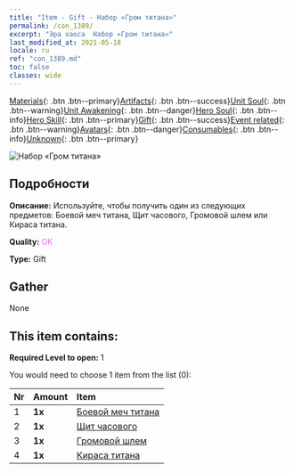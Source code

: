 ```yaml
---
title: "Item - Gift - Набор «Гром титана»"
permalink: /con_1389/
excerpt: "Эра хаоса  Набор «Гром титана»"
last_modified_at: 2021-05-18
locale: ru
ref: "con_1389.md"
toc: false
classes: wide
---
```

 [Materials](/ItemsRU/){: .btn .btn--primary}[Artifacts](/ItemsRU/Artifacts/){: .btn .btn--success}[Unit Soul](/ItemsRU/UnitSoul/){: .btn .btn--warning}[Unit Awakening](/ItemsRU/UnitAwakening/){: .btn .btn--danger}[Hero Soul](/ItemsRU/HeroSoul/){: .btn .btn--info}[Hero Skill](/ItemsRU/HeroSkill/){: .btn .btn--primary}[Gift](/ItemsRU/Gift/){: .btn .btn--success}[Event related](/ItemsRU/Events/){: .btn .btn--warning}[Avatars](/ItemsRU/Avatars/){: .btn .btn--danger}[Consumables](/ItemsRU/Consumables/){: .btn .btn--info}[Unknown](/ItemsRU/Unknown/){: .btn .btn--primary}

 ![Набор «Гром титана»](/images/t/i_907003.png)

## Подробности
 **Описание:** Используйте, чтобы получить один из следующих предметов: Боевой меч титана, Щит часового, Громовой шлем или Кираса титана.

 **Quality:** <span style="color: #DA70D6">OK</span>

 **Type:** Gift

## Gather

  None

## This item contains:

 **Required Level to open:** 1

 You would need to choose 1 item from the list (0):

  | Nr | Amount |     Item    |
  |:---|:-------|:------------|
  | 1 |  **1x** | [Боевой меч титана](/ItemsRU/art_156/) |  | 
  | 2 |  **1x** | [Щит часового](/ItemsRU/art_157/) |  | 
  | 3 |  **1x** | [Громовой шлем](/ItemsRU/art_158/) |  | 
  | 4 |  **1x** | [Кираса титана](/ItemsRU/art_159/) |  | 
